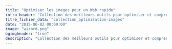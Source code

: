 ```yaml
---
title: "Optimiser les images pour un Web rapide"
intro-header: "Collection des meilleurs outils pour optimiser et compresser vos fichiers PNG et JPG."
titre_fichier_data: "collection_optimisation-images"
date: "2015-06-02 00:00:00"
image: "wizard.png"
bgimgheader: "true"
description: "Collection des meilleurs outils pour optimiser et compresser vos fichiers PNG et JPG"
---
```

